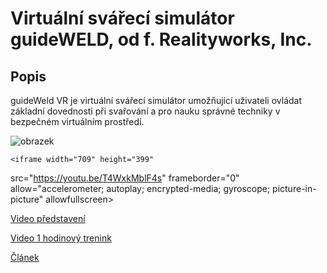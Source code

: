 # Virtuální svářecí simulátor guideWELD, od f. Realityworks, Inc.

## Popis

guideWeld VR je virtuální svářecí simulátor umožňující uživateli ovládat základní dovednosti při svařování a pro nauku správné techniky v bezpečném virtuálním prostředí.

![obrazek](https://user-images.githubusercontent.com/29821749/211520299-1389a1cb-4108-4467-8554-a48b0f25cb8a.png)





    <iframe width="709" height="399"
src="https://youtu.be/T4WxkMblF4s" 
frameborder="0" 
allow="accelerometer; autoplay; encrypted-media; gyroscope; picture-in-picture" 
allowfullscreen></iframe>


[Video představení](https://www.youtube.com/watch?v=csu4D3M-OHc)

[Video 1 hodinový trenink](https://www.youtube.com/watch?v=LGfzMC0EhIY)

[Článek](https://www.mmspektrum.com/clanek/virtualni-svarovani-simulatory-pro-vyuku)

